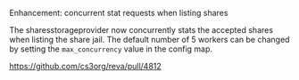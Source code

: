Enhancement: concurrent stat requests when listing shares

The sharesstorageprovider now concurrently stats the accepted shares when listing the share jail. The default number of 5 workers can be changed by setting the `max_concurrency` value in the config map.

https://github.com/cs3org/reva/pull/4812
